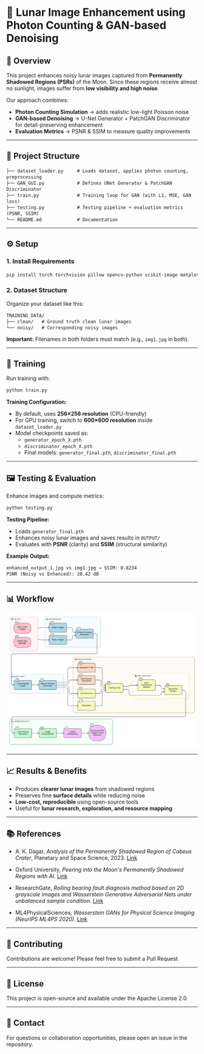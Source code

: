 # 🌙 Lunar Image Enhancement using Photon Counting & GAN-based Denoising

## 📌 Overview

This project enhances noisy lunar images captured from **Permanently Shadowed Regions (PSRs)** of the Moon. Since these regions receive almost no sunlight, images suffer from **low visibility and high noise**.

Our approach combines:
- **Photon Counting Simulation** → adds realistic low-light Poisson noise
- **GAN-based Denoising** → U-Net Generator + PatchGAN Discriminator for detail-preserving enhancement
- **Evaluation Metrics** → PSNR & SSIM to measure quality improvements

---

## 📂 Project Structure

```
├── dataset_loader.py     # Loads dataset, applies photon counting, preprocessing
├── GAN_GUI.py            # Defines UNet Generator & PatchGAN Discriminator
├── train.py              # Training loop for GAN (with L1, MSE, GAN loss)
├── testing.py            # Testing pipeline + evaluation metrics (PSNR, SSIM)
└── README.md             # Documentation
```

---

## ⚙️ Setup

### 1. Install Requirements

```bash
pip install torch torchvision pillow opencv-python scikit-image matplotlib numpy
```

### 2. Dataset Structure

Organize your dataset like this:

```
TRAINING_DATA/
├── clean/   # Ground truth clean lunar images
└── noisy/   # Corresponding noisy images
```

**Important:** Filenames in both folders must match (e.g., `img1.jpg` in both).

---

## 🧠 Training

Run training with:

```bash
python train.py
```

**Training Configuration:**
- By default, uses **256×256 resolution** (CPU-friendly)
- For GPU training, switch to **600×600 resolution** inside `dataset_loader.py`
- Model checkpoints saved as:
  - `generator_epoch_X.pth`
  - `discriminator_epoch_X.pth`
  - Final models: `generator_final.pth`, `discriminator_final.pth`

---

## 🖼️ Testing & Evaluation

Enhance images and compute metrics:

```bash
python testing.py
```

**Testing Pipeline:**
- Loads `generator_final.pth`
- Enhances noisy lunar images and saves results in `OUTPUT/`
- Evaluates with **PSNR** (clarity) and **SSIM** (structural similarity)

**Example Output:**

```
enhanced_output_1.jpg vs img1.jpg → SSIM: 0.8234
PSNR (Noisy vs Enhanced): 28.42 dB
```

---

## 📊 Workflow

![Flowchart](https://github.com/1sanemax/Lunar-PSR-Enhancement/blob/main/flowchart.jpg)



---

## 📈 Results & Benefits

- Produces **clearer lunar images** from shadowed regions
- Preserves fine **surface details** while reducing noise
- **Low-cost, reproducible** using open-source tools
- Useful for **lunar research, exploration, and resource mapping**

---

## 📚 References  

- A. K. Dagar, *Analysis of the Permanently Shadowed Region of Cabeus Crater*, Planetary and Space Science, 2023. [Link](https://www.sciencedirect.com/science/article/abs/pii/S0019103523003391)  

- Oxford University, *Peering into the Moon's Permanently Shadowed Regions with AI*. [Link](https://www.ox.ac.uk/news/features/peering-moons-permanently-shadowed-regions-ai#:~:text=The%20Moon's%20polar%20regions%20are,resolution%20for%20the%20first%20time)  

- ResearchGate, *Rolling bearing fault diagnosis method based on 2D grayscale images and Wasserstein Generative Adversarial Nets under unbalanced sample condition*. [Link](https://www.researchgate.net/publication/373270947_Rolling_bearing_fault_diagnosis_method_based_on_2D_grayscale_images_and_Wasserstein_Generative_Adversarial_Nets_under_unbalanced_sample_condition)  

- ML4PhysicalSciences, *Wasserstein GANs for Physical Science Imaging (NeurIPS ML4PS 2020)*. [Link](https://ml4physicalsciences.github.io/2020/files/NeurIPS_ML4PS_2020_43.pdf)  



---

## 🤝 Contributing

Contributions are welcome! Please feel free to submit a Pull Request.

---

## 📄 License

This project is open-source and available under the Apache License 2.0.

---

## 📧 Contact

For questions or collaboration opportunities, please open an issue in the repository.
